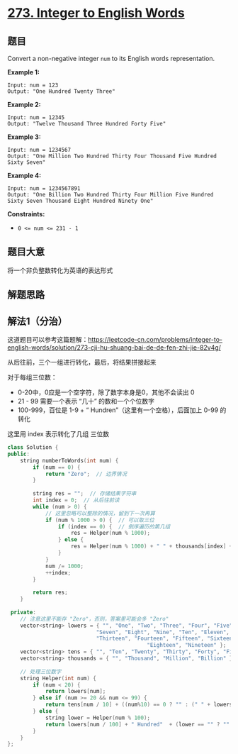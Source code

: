 # [273. Integer to English Words](https://leetcode.com/problems/integer-to-english-words/)

## 题目

Convert a non-negative integer `num` to its English words representation.

 

**Example 1:**

```
Input: num = 123
Output: "One Hundred Twenty Three"
```

**Example 2:**

```
Input: num = 12345
Output: "Twelve Thousand Three Hundred Forty Five"
```

**Example 3:**

```
Input: num = 1234567
Output: "One Million Two Hundred Thirty Four Thousand Five Hundred Sixty Seven"
```

**Example 4:**

```
Input: num = 1234567891
Output: "One Billion Two Hundred Thirty Four Million Five Hundred Sixty Seven Thousand Eight Hundred Ninety One"
```

 

**Constraints:**

- `0 <= num <= 231 - 1`

## 题目大意

将一个非负整数转化为英语的表达形式

## 解题思路

## 解法1（分治）

这道题目可以参考这篇题解：https://leetcode-cn.com/problems/integer-to-english-words/solution/273-cji-hu-shuang-bai-de-de-fen-zhi-jie-82v4g/

从后往前，三个一组进行转化，最后，将结果拼接起来

对于每组三位数：

* 0-20中，0应是一个空字符，除了数字本身是0，其他不会读出 0
* 21 - 99 需要一个表示 “几十” 的数和一个个位数字 
* 100-999，百位是 1-9 + “ Hundren”（这里有一个空格），后面加上 0-99 的转化

这里用 index 表示转化了几组 三位数

`````c++
class Solution {
public:
    string numberToWords(int num) {
        if (num == 0) {
            return "Zero";  // 边界情况
        }
        
        string res = "";  // 存储结果字符串
        int index = 0;  // 从后往前读
        while (num > 0) {
            // 这里忽略可以整除的情况，留到下一次再算
            if (num % 1000 > 0) {  // 可以取三位
                if (index == 0) {  // 倒序遍历的第几组
                    res = Helper(num % 1000);
                } else {
                    res = Helper(num % 1000) + " " + thousands[index] + (res == "" ? "" : (" " + res));
                }
            }
            num /= 1000;
            ++index;
        }
        
        return res;
    }
    
 private:
    // 注意这里不能存 "Zero"，否则，答案里可能会多 "Zero"
    vector<string> lowers = { "", "One", "Two", "Three", "Four", "Five", "Six",
                            "Seven", "Eight", "Nine", "Ten", "Eleven", "Twelve",
                            "Thirteen", "Fourteen", "Fifteen", "Sixteen", "Seventeen",
                                            "Eighteen", "Nineteen" };
    vector<string> tens = { "", "Ten", "Twenty", "Thirty", "Forty", "Fifty", "Sixty",                                                              "Seventy", "Eighty", "Ninety"};
    vector<string> thousands = { "", "Thousand", "Million", "Billion" };
    
    // 处理三位数字
    string Helper(int num) {
        if (num < 20) {
            return lowers[num];
        } else if (num >= 20 && num <= 99) {
            return tens[num / 10] + ((num%10) == 0 ? "" : (" " + lowers[num % 10]));
        } else {
            string lower = Helper(num % 100);
            return lowers[num / 100] + " Hundred"  + (lower == "" ? "" : (" " + lower));
        }
    }
};
`````

